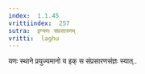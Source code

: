 ```yaml
---
index:  1.1.45
vrittiindex:  257
sutra:  इग्यणः संप्रसारणम्
vritti:  laghu 
---
```


यणः स्थाने प्रयुज्यमानो य इक् स संप्रसारणसंज्ञः स्यात्..

